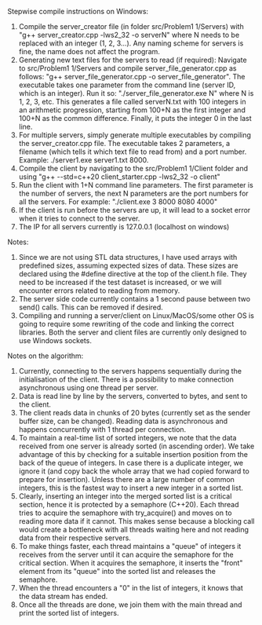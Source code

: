 Stepwise compile instructions on Windows:
1. Compile the server_creator file (in folder src/Problem1 1/Servers) with "g++ server_creator.cpp -lws2_32 -o serverN" where N needs to be replaced with an integer (1, 2, 3...). Any naming scheme for servers is fine, the name does not affect the program.
2. Generating new text files for the servers to read (if required): Navigate to  src/Problem1 1/Servers and compile server_file_generator.cpp as follows: "g++ server_file_generator.cpp  -o server_file_generator". The executable takes one parameter from the command line (server ID, which is an integer). Run it so: "./server_file_generator.exe N" where N is 1, 2, 3, etc. This generates a file called serverN.txt with 100 integers in an arithmetic progression, starting from 100+N as the first integer and 100+N as the common difference. Finally, it puts the integer 0 in the last line.
3. For multiple servers, simply generate multiple executables by compiling the server_creator.cpp file. The executable takes 2 parameters, a filename (which tells it which text file to read from) and a port number. Example: ./server1.exe server1.txt 8000.
4. Compile the client by navigating to the src/Problem1 1/Client folder and using "g++ --std=c++20 client_starter.cpp -lws2_32 -o client"
5. Run the client with 1+N command line parameters. The first parameter is the number of servers, the next N parameters are the port numbers for all the servers. For example: "./client.exe 3 8000 8080 4000"
6. If the client is run before the servers are up, it will lead to a socket error when it tries to connect to the server.
7. The IP for all servers currently is 127.0.0.1 (localhost on windows)

Notes:
1. Since we are not using STL data structures, I have used arrays with predefined sizes, assuming expected sizes of data. These sizes are declared using the #define directive at the top of the client.h file. They need to be increased if the test dataset is increased, or we will encounter errors related to reading from memory.
2. The server side code currently contains a 1 second pause between two send() calls. This can be removed if desired.
3. Compiling and running a server/client on Linux/MacOS/some other OS is going to require some rewriting of the code and linking the correct libraries. Both the server and client files are currently only designed to use Windows sockets.

Notes on the algorithm:
1. Currently, connecting to the servers happens sequentially during the initialisation of the client. There is a possibility to make connection asynchronous using one thread per server.
2. Data is read line by line by the servers, converted to bytes, and sent to the client.
3. The client reads data in chunks of 20 bytes (currently set as the sender buffer size, can be changed). Reading data is asynchronous and happens concurrently with 1 thread per connection.
4. To maintain a real-time list of sorted integers, we note that the data received from one server is already sorted (in ascending order). We take advantage of this by checking for a suitable insertion position from the back of the queue of integers. In case there is a duplicate integer, we ignore it (and copy back the whole array that we had copied forward to prepare for insertion). Unless there are a large number of common integers, this is the fastest way to insert a new integer in a sorted list.
5. Clearly, inserting an integer into the merged sorted list is a critical section, hence it is protected by a semaphore (C++20). Each thread tries to acquire the semaphore with try_acquire() and moves on to reading more data if it cannot. This makes sense because a blocking call would create a bottleneck with all threads waiting here and not reading data from their respective servers.
6. To make things faster, each thread maintains a "queue" of integers it receives from the server until it can acquire the semaphore for the critical section. When it acquires the semaphore, it inserts the "front" element from its "queue" into the sorted list and releases the semaphore.
7. When the thread encounters a "0" in the list of integers, it knows that the data stream has ended.
8. Once all the threads are done, we join them with the main thread and print the sorted list of integers.
